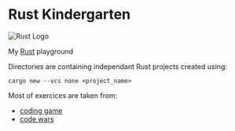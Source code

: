 # Rust Kindergarten

![Rust Logo](https://www.rust-lang.org/static/images/rust-logo-blk.svg)

My [Rust](https://www.rust-lang.org/) playground

Directories are containing independant Rust projects created using:
```
cargo new --vcs none <project_name>
```

Most of exercices are taken from:
- [coding game](www.codingame.com)
- [code wars](https://www.codewars.com)
